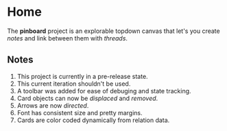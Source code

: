 # Home
The **pinboard** project is an explorable topdown canvas that
let's you create *notes* and link between them with *threads*.

## Notes
1. This project is currently in a pre-release state.
2. This current iteration shouldn't be used.
3. A toolbar was added for ease of debuging and state tracking.
4. Card objects can now be *displaced* and *removed*.
5. Arrows are now *directed*.
6. Font has consistent size and pretty margins.
7. Cards are color coded dynamically from relation data.
